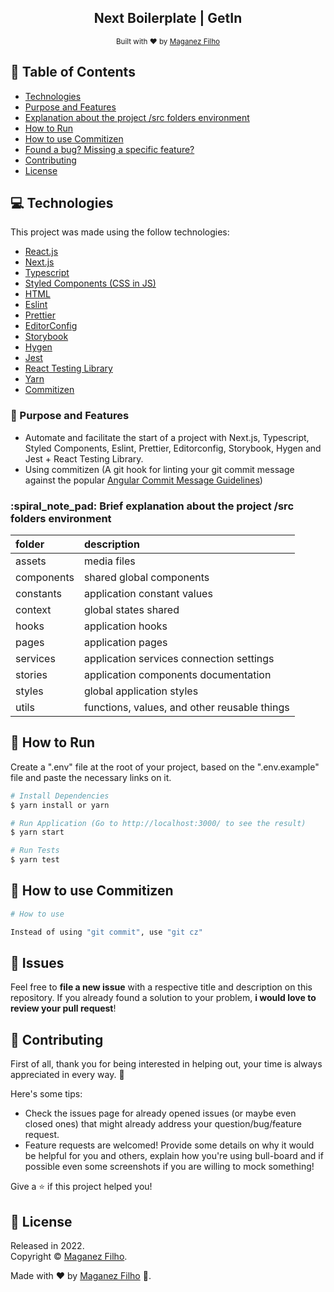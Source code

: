 <div align="center">

## Next Boilerplate | GetIn

<sub> Built with ❤︎ by <a href="https://github.com/maganezf"> Maganez Filho </a>
</sub>

</div>

## :pushpin: Table of Contents

- [Technologies](#computer-technologies)
- [Purpose and Features](#dart-purpose-and-features)
- [Explanation about the project /src folders environment](#spiral_note_pad-Brief-explanation-about-the-project-/src-folders-environment)
- [How to Run](#construction_worker-how-to-run)
- [How to use Commitizen](#construction_worker-how-to-use-commitizen)
- [Found a bug? Missing a specific feature?](#bug-issues)
- [Contributing](#tada-contributing)
- [License](#closed_book-license)

## :computer: Technologies

This project was made using the follow technologies:

- [React.js](https://reactjs.org/)
- [Next.js](https://nextjs.org/)
- [Typescript](https://www.typescriptlang.org/)
- [Styled Components (CSS in JS)](https://styled-components.com/)
- [HTML](https://developer.mozilla.org/en-US/docs/Web/HTML)
- [Eslint](https://eslint.org/)
- [Prettier](https://prettier.io/)
- [EditorConfig](https://editorconfig.org/)
- [Storybook](https://storybook.js.org/)
- [Hygen](https://www.hygen.io/)
- [Jest](https://jestjs.io/)
- [React Testing Library](https://testing-library.com/docs/react-testing-library/intro/)
- [Yarn](https://yarnpkg.com/)
- [Commitizen](https://www.npmjs.com/package/commitizen)

### :dart: Purpose and Features

- Automate and facilitate the start of a project with Next.js, Typescript,
  Styled Components, Eslint, Prettier, Editorconfig, Storybook, Hygen and Jest +
  React Testing Library.
- Using commitizen (A git hook for linting your git commit message against the
  popular
  [Angular Commit Message Guidelines](https://github.com/angular/angular/blob/master/CONTRIBUTING.md#-commit-message-format))

### :spiral_note_pad: Brief explanation about the project /src folders environment

| folder     | description                                  |
| :--------- | :------------------------------------------- |
| assets     | media files                                  |
| components | shared global components                     |
| constants  | application constant values                  |
| context    | global states shared                         |
| hooks      | application hooks                            |
| pages      | application pages                            |
| services   | application services connection settings     |
| stories    | application components documentation         |
| styles     | global application styles                    |
| utils      | functions, values, and other reusable things |

## :construction_worker: How to Run

Create a ".env" file at the root of your project, based on the ".env.example"
file and paste the necessary links on it.

```bash
# Install Dependencies
$ yarn install or yarn

# Run Application (Go to http://localhost:3000/ to see the result)
$ yarn start

# Run Tests
$ yarn test
```

## :construction_worker: How to use Commitizen

```bash
# How to use

Instead of using "git commit", use "git cz"
```

## :bug: Issues

Feel free to **file a new issue** with a respective title and description on
this repository. If you already found a solution to your problem, **i would love
to review your pull request**!

## :tada: Contributing

First of all, thank you for being interested in helping out, your time is always
appreciated in every way. 💯

Here's some tips:

- Check the issues page for already opened issues (or maybe even closed ones)
  that might already address your question/bug/feature request.
- Feature requests are welcomed! Provide some details on why it would be helpful
  for you and others, explain how you're using bull-board and if possible even
  some screenshots if you are willing to mock something!

Give a ⭐️ if this project helped you!

## :closed_book: License

Released in 2022. <br /> Copyright ©
[Maganez Filho](https://github.com/maganezf).

Made with ❤︎ by [Maganez Filho](https://github.com/maganezf) 🚀.
